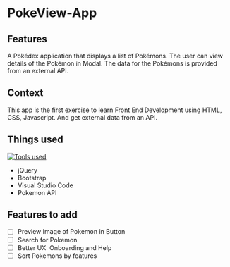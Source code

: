 # PokeView-App

## Features

A Pokédex application that displays a list of Pokémons. The user can view details of the Pokémon in Modal.
The data for the Pokémons is provided from an external API.

## Context

This app is the first exercise to learn Front End Development using HTML, CSS, Javascript. And get external data from an API.

## Things used
[![Tools used](https://skillicons.dev/icons?i=js,html,css,md)](https://skillicons.dev)

- jQuery
- Bootstrap
- Visual Studio Code
- Pokemon API

## Features to add

- [ ] Preview Image of Pokemon in Button
- [ ] Search for Pokemon
- [ ] Better UX: Onboarding and Help
- [ ] Sort Pokemons by features
